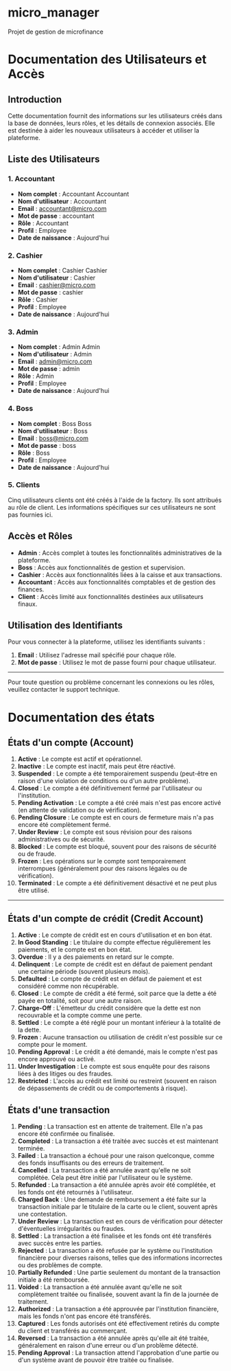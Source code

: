 # micro_manager

Projet de gestion de microfinance

# Documentation des Utilisateurs et Accès

## Introduction

Cette documentation fournit des informations sur les utilisateurs créés dans la base de données, leurs rôles, et les détails de connexion associés. Elle est destinée à aider les nouveaux utilisateurs à accéder et utiliser la plateforme.

## Liste des Utilisateurs

### 1. **Accountant**

-   **Nom complet** : Accountant Accountant
-   **Nom d'utilisateur** : Accountant
-   **Email** : [accountant@micro.com](mailto:accountant@micro.com)
-   **Mot de passe** : accountant
-   **Rôle** : Accountant
-   **Profil** : Employee
-   **Date de naissance** : Aujourd'hui

### 2. **Cashier**

-   **Nom complet** : Cashier Cashier
-   **Nom d'utilisateur** : Cashier
-   **Email** : [cashier@micro.com](mailto:cashier@micro.com)
-   **Mot de passe** : cashier
-   **Rôle** : Cashier
-   **Profil** : Employee
-   **Date de naissance** : Aujourd'hui

### 3. **Admin**

-   **Nom complet** : Admin Admin
-   **Nom d'utilisateur** : Admin
-   **Email** : [admin@micro.com](mailto:admin@micro.com)
-   **Mot de passe** : admin
-   **Rôle** : Admin
-   **Profil** : Employee
-   **Date de naissance** : Aujourd'hui

### 4. **Boss**

-   **Nom complet** : Boss Boss
-   **Nom d'utilisateur** : Boss
-   **Email** : [boss@micro.com](mailto:boss@micro.com)
-   **Mot de passe** : boss
-   **Rôle** : Boss
-   **Profil** : Employee
-   **Date de naissance** : Aujourd'hui

### 5. **Clients**

Cinq utilisateurs clients ont été créés à l'aide de la factory. Ils sont attribués au rôle de client. Les informations spécifiques sur ces utilisateurs ne sont pas fournies ici.

## Accès et Rôles

-   **Admin** : Accès complet à toutes les fonctionnalités administratives de la plateforme.
-   **Boss** : Accès aux fonctionnalités de gestion et supervision.
-   **Cashier** : Accès aux fonctionnalités liées à la caisse et aux transactions.
-   **Accountant** : Accès aux fonctionnalités comptables et de gestion des finances.
-   **Client** : Accès limité aux fonctionnalités destinées aux utilisateurs finaux.

## Utilisation des Identifiants

Pour vous connecter à la plateforme, utilisez les identifiants suivants :

1. **Email** : Utilisez l'adresse mail spécifié pour chaque rôle.
2. **Mot de passe** : Utilisez le mot de passe fourni pour chaque utilisateur.

---

Pour toute question ou problème concernant les connexions ou les rôles, veuillez contacter le support technique.

# Documentation des états

## États d'un **compte (Account)**

1. **Active** : Le compte est actif et opérationnel.
2. **Inactive** : Le compte est inactif, mais peut être réactivé.
3. **Suspended** : Le compte a été temporairement suspendu (peut-être en raison d'une violation de conditions ou d'un autre problème).
4. **Closed** : Le compte a été définitivement fermé par l'utilisateur ou l'institution.
5. **Pending Activation** : Le compte a été créé mais n'est pas encore activé (en attente de validation ou de vérification).
6. **Pending Closure** : Le compte est en cours de fermeture mais n'a pas encore été complètement fermé.
7. **Under Review** : Le compte est sous révision pour des raisons administratives ou de sécurité.
8. **Blocked** : Le compte est bloqué, souvent pour des raisons de sécurité ou de fraude.
9. **Frozen** : Les opérations sur le compte sont temporairement interrompues (généralement pour des raisons légales ou de vérification).
10. **Terminated** : Le compte a été définitivement désactivé et ne peut plus être utilisé.

---

## États d'un **compte de crédit (Credit Account)**

1. **Active** : Le compte de crédit est en cours d'utilisation et en bon état.
2. **In Good Standing** : Le titulaire du compte effectue régulièrement les paiements, et le compte est en bon état.
3. **Overdue** : Il y a des paiements en retard sur le compte.
4. **Delinquent** : Le compte de crédit est en défaut de paiement pendant une certaine période (souvent plusieurs mois).
5. **Defaulted** : Le compte de crédit est en défaut de paiement et est considéré comme non récupérable.
6. **Closed** : Le compte de crédit a été fermé, soit parce que la dette a été payée en totalité, soit pour une autre raison.
7. **Charge-Off** : L'émetteur du crédit considère que la dette est non recouvrable et la compte comme une perte.
8. **Settled** : Le compte a été réglé pour un montant inférieur à la totalité de la dette.
9. **Frozen** : Aucune transaction ou utilisation de crédit n'est possible sur ce compte pour le moment.
10. **Pending Approval** : Le crédit a été demandé, mais le compte n'est pas encore approuvé ou activé.
11. **Under Investigation** : Le compte est sous enquête pour des raisons liées à des litiges ou des fraudes.
12. **Restricted** : L'accès au crédit est limité ou restreint (souvent en raison de dépassements de crédit ou de comportements à risque).

## États d'une **transaction**

1. **Pending** : La transaction est en attente de traitement. Elle n'a pas encore été confirmée ou finalisée.
2. **Completed** : La transaction a été traitée avec succès et est maintenant terminée.
3. **Failed** : La transaction a échoué pour une raison quelconque, comme des fonds insuffisants ou des erreurs de traitement.
4. **Cancelled** : La transaction a été annulée avant qu'elle ne soit complétée. Cela peut être initié par l'utilisateur ou le système.
5. **Refunded** : La transaction a été annulée après avoir été complétée, et les fonds ont été retournés à l'utilisateur.
6. **Charged Back** : Une demande de remboursement a été faite sur la transaction initiale par le titulaire de la carte ou le client, souvent après une contestation.
7. **Under Review** : La transaction est en cours de vérification pour détecter d'éventuelles irrégularités ou fraudes.
8. **Settled** : La transaction a été finalisée et les fonds ont été transférés avec succès entre les parties.
9. **Rejected** : La transaction a été refusée par le système ou l'institution financière pour diverses raisons, telles que des informations incorrectes ou des problèmes de compte.
10. **Partially Refunded** : Une partie seulement du montant de la transaction initiale a été remboursée.
11. **Voided** : La transaction a été annulée avant qu'elle ne soit complètement traitée ou finalisée, souvent avant la fin de la journée de traitement.
12. **Authorized** : La transaction a été approuvée par l'institution financière, mais les fonds n'ont pas encore été transférés.
13. **Captured** : Les fonds autorisés ont été effectivement retirés du compte du client et transférés au commerçant.
14. **Reversed** : La transaction a été annulée après qu'elle ait été traitée, généralement en raison d'une erreur ou d'un problème détecté.
15. **Pending Approval** : La transaction attend l'approbation d'une partie ou d'un système avant de pouvoir être traitée ou finalisée.
